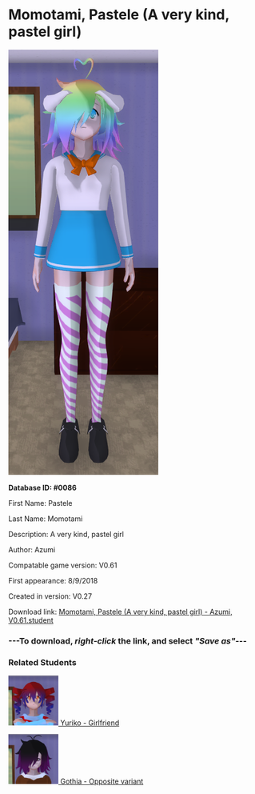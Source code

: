 # Momotami, Pastele (A very kind, pastel girl)

<img src="../../Files/Images/Momotami, Pastele (A very kind, pastel girl).png" title="Momotami, Pastele (A very kind, pastel girl) - Azumi, V0.61">

**Database ID: #0086**

First Name: Pastele

Last Name: Momotami

Description: A very kind, pastel girl

Author: Azumi

Compatable game version: V0.61

First appearance: 8/9/2018

Created in version: V0.27

Download link: <a href="https://raw.githubusercontent.com/Arbiter1223/Daigaku-Gurashi-Custom-Students/master/Files/Student%20Files/Momotami%2C%20Pastele%20(A%20very%20kind%2C%20pastel%20girl)%20-%20Azumi%2C%20V0.61.student">Momotami, Pastele (A very kind, pastel girl) - Azumi, V0.61.student</a>

### ---**To download, _right-click_ the link, and select _"Save as"_**---

### Related Students

<a href="Sakagami, Yuriko (A cute, athletic girl).md"><img src="../../Files/Thumbs/Sakagami, Yuriko (A cute, athletic girl).png" height="100" width="100" title="Sakagami, Yuriko (A cute, athletic girl) - Azumi, V0.61"></a><a href="Sakagami, Yuriko (A cute, athletic girl).md"> Yuriko - Girlfriend</a>

<a href="Sohda, Gothia (A goth-emo girl).md"><img src="../../Files/Thumbs/Sohda, Gothia (A goth-emo girl).png" height="100" width="100" title="Sohda, Gothia (A goth-emo girl) - Azumi, V0.61"></a><a href="Sohda, Gothia (A goth-emo girl).md"> Gothia - Opposite variant</a>


